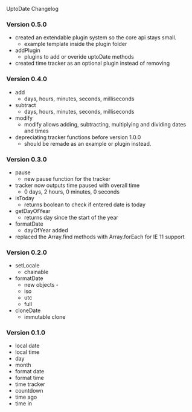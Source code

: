 UptoDate Changelog

### Version 0.5.0

* created an extendable plugin system so the core api stays small.
    * example template inside the plugin folder
* addPlugin
    * plugins to add or overide uptoDate methods
* created time tracker as an optional plugin instead of removing

### Version 0.4.0

* add
    * days, hours, minutes, seconds, milliseconds
* subtract
    * days, hours, minutes, seconds, milliseconds
* modify
    * modify allows adding, subtracting, multiplying and dividing dates and times
* depreciating tracker functions before version 1.0.0
    * should be remade as an example or plugin instead.

### Version 0.3.0

* pause
    * new pause function for the tracker
* tracker now outputs time paused with overall time
    * 0 days, 2 hours, 0 minutes, 0 seconds
* isToday
    * returns boolean to check if entered date is today
* getDayOfYear
    * returns day since the start of the year
* formatDate
    * dayOfYear added
* replaced the Array.find methods with Array.forEach for IE 11 support

### Version 0.2.0

* setLocale
    * chainable
* formatDate
    * new objects -
    * iso
    * utc
    * full
* cloneDate
    * immutable clone

### Version 0.1.0

* local date
* local time
* day
* month
* format date
* format time
* time tracker
* countdown
* time ago
* time in

